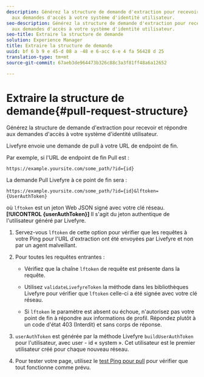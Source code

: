 ```yaml
---
description: Générez la structure de demande d'extraction pour recevoir et répondre
  aux demandes d'accès à votre système d'identité utilisateur.
seo-description: Générez la structure de demande d'extraction pour recevoir et répondre
  aux demandes d'accès à votre système d'identité utilisateur.
seo-title: Extraire la structure de demande
solution: Experience Manager
title: Extraire la structure de demande
uuid: bf 6 b 9 e 45-d 08 a -48 e 6-acc 6-e 4 fa 56428 d 25
translation-type: tm+mt
source-git-commit: 67aeb3de964473b326c88c3a3f81ff48a6a12652

---
```



# Extraire la structure de demande{#pull-request-structure}

Générez la structure de demande d'extraction pour recevoir et répondre aux demandes d'accès à votre système d'identité utilisateur.

Livefyre envoie une demande de pull à votre URL de endpoint de fin.

Par exemple, si l'URL de endpoint de fin Pull est :

```
https://example.yoursite.com/some_path/?id={id}
```

La demande Pull Livefyre à ce point de fin sera :

```
https://example.yoursite.com/some_path/?id={id}&lftoken={UserAuthToken}
```

où `lftoken` est un jeton Web JSON signé avec votre clé réseau. **[!UICONTROL {userAuthToken}]** Il s'agit du jeton authentique de l'utilisateur généré par Livefyre.

1. Servez-vous `lftoken` de cette option pour vérifier que les requêtes à votre Ping pour l'URL d'extraction ont été envoyées par Livefyre et non par un agent malveillant.
1. Pour toutes les requêtes entrantes :

   * Vérifiez que la chaîne `lftoken` de requête est présente dans la requête.
   * Utilisez `validateLivefyreToken` la méthode dans les bibliothèques Livefyre pour vérifier que `lftoken` celle-ci a été signée avec votre clé réseau.

   * Si `lftoken` le paramètre est absent ou échoue, n'autorisez pas votre point de fin à répondre aux informations de profil. Répondez plutôt à un code d'état 403 (Interdit) et sans corps de réponse.

1. `userAuthToken` est générée par la méthode Livefyre `buildUserAuthToken` pour l'utilisateur, avec user - id « system ». Cet utilisateur est le premier utilisateur créé pour chaque nouveau réseau.
1. Pour tester votre page, utilisez le [test Ping pour pull](https://livefyre-p4p-wizard.herokuapp.com/home) pour vérifier que tout fonctionne comme prévu.
